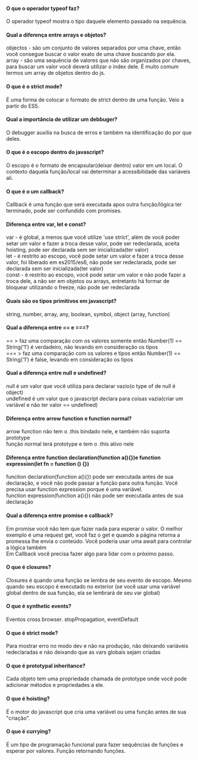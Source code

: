 #### O que o operador typeof faz?

O operador typeof mostra o tipo daquele elemento passado na sequência.

#### Qual a diferença entre arrays e objetos?

objectos - são um conjunto de valores separados por uma chave, então você consegue buscar o valor exato de uma chave buscando por ela.  
array - são uma sequência de valores que não são organizados por chaves, para buscar um valor você deverá utilizar o index dele. É muito comum termos um array de objetos dentro do js.

#### O que é o strict mode?

É uma forma de colocar o formato de strict dentro de uma função. Veio a partir do ES5.

#### Qual a importância de utilizar um debbuger?

O debugger auxilia na busca de erros e também na identificação do por que deles.

#### O que é o escopo dentro do javascript?

O escopo é o formato de encapsular(deixar dentro) valor em um local. O contexto daquela função/local vai determinar a acessibilidade das variáveis ali.

#### O que é o um callback?

Callback é uma função que será executada apos outra função/lógica ter terminado, pode ser confundido com promises.

#### Diferença entre var, let e const?

var - é global, a menos que você utilize 'use strict', além de você poder setar um valor e fazer a troca desse valor, pode ser redeclarada, aceita hoisting, pode ser declarada sem ser inicializada(ter valor)  
let - é restrito ao escopo, você pode setar um valor e fazer a troca desse valor, foi liberado em es2015/es6, não pode ser redeclarada, pode ser declarada sem ser inicializada(ter valor)  
const - é restrito ao escopo, você pode setar um valor e não pode fazer a troca dele, a não ser em objetos ou arrays, entretanto há formar de bloquear utilizando o freeze, não pode ser redeclarada

#### Quais são os tipos primitivos em javascript?

string, number, array, any, boolean, symbol, object (array, function)

#### Qual a diferença entre == e ===?

== > faz uma comparação com os valores somente então Number(1) == String(‘1’) é verdadeiro, não levando em consideração os tipos  
=== > faz uma comparação com os valores e tipos então Number(1) == String(‘1’) é false, levando em consideração os tipos

#### Qual a diferença entre null e undefined?

null é um valor que você utiliza para declarar vazio(o type of de null é object)  
undefined é um valor que o javascript declara para coisas vazia(criar um variável e não ter valor == undefined)

#### Diferença entre arrow function e function normal?

arrow function não tem o .this bindado nele, e também não suporta prototype  
função normal terá prototype e tem o .this ativo nele

#### Diferença entre function declaration(function a(){})e function expression(let fn = function () {})

function declaration(function a(){}) pode ser executada antes de sua declaração, e você não pode passar a função para outra função. Você precisa usar function expression porque é uma variável.  
function expression(function a(){}) não pode ser executada antes de sua declaração

#### Qual a diferença entre promise e callback?

Em promise você não tem que fazer nada para esperar o valor. O melhor exemplo é uma request get, você faz o get e quando a página retorna a promessa lhe envia o conteúdo. Você poderia usar uma await para controlar a lógica também  
Em Callback você precisa fazer algo para lidar com o próximo passo.

#### O que é closures?

Closures é quando uma função se lembra de seu evento de escopo. Mesmo quando seu escopo é executado no exterior (se você usar uma variável global dentro de sua função, ela se lembrará de seu var global)

#### O que é synthetic events?

Eventos cross browser. stopPropagation, eventDefault

#### O que é strict mode?

Para mostrar erro no modo dev e não na produção, não deixando variáveis redeclaradas e não deixando que as vars globais sejam criadas

#### O que é prototypal inheritance?

Cada objeto tem uma propriedade chamada de prototype onde você pode adicionar métodos e propriedades a ele.

#### O que é hoisting?

É o motor do javascript que cria uma variável ou uma função antes de sua "criação".

#### O que é currying?

É um tipo de programação funcional para fazer sequências de funções e esperar por valores. Função retornando funções.
